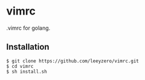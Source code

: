 # vimrc

.vimrc for golang.

## Installation
```
$ git clone https://github.com/leeyzero/vimrc.git
$ cd vimrc
$ sh install.sh
```

